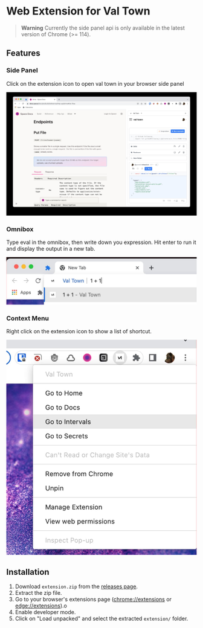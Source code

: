 # Web Extension for Val Town

> **Warning** Currently the side panel api is only available in the latest version of Chrome (>= 114).

## Features

### Side Panel

Click on the extension icon to open val town in your browser side panel

![val town running in the side panel](./assets/side-panel.jpg)

### Omnibox

Type eval in the omnibox, then write down you expression. Hit enter to run it and display the output in a new tab.

![eval from the omnibox](./assets/omnibox.jpg)

### Context Menu

Right click on the extension icon to show a list of shortcut.

![context menu](./assets/context-menu.jpg)

## Installation

1. Download `extension.zip` from the [releases page](https://github.com/deta/web-extension/releases/latest).
2. Extract the zip file.
3. Go to your browser's extensions page (<chrome://extensions> or <edge://extensions>).o
4. Enable developer mode.
5. Click on "Load unpacked" and select the extracted `extension/` folder.
